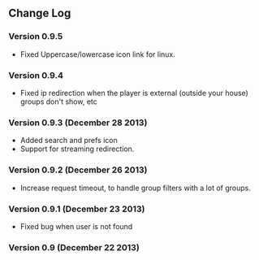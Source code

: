 

## Change Log ##

### Version 0.9.5 ###

  * Fixed Uppercase/lowercase icon link for linux.

### Version 0.9.4 ###

  * Fixed ip redirection when the player is external (outside your house) groups don't show, etc

### Version 0.9.3 (December 28 2013) ###

  * Added search and prefs icon
  * Support for streaming redirection.

### Version 0.9.2 (December 26 2013) ###

  * Increase request timeout, to handle group filters with a lot of groups.

### Version 0.9.1 (December 23 2013) ###

  * Fixed bug when user is not found

### Version 0.9 (December 22 2013) ###

